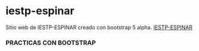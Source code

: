 # iestp-espinar
Sitio web de IESTP-ESPINAR creado con bootstrap 5 alpha.
[IESTP-ESPINAR](https://romelgutierrez.github.io/iestp-espinar/)

### PRACTICAS CON BOOTSTRAP